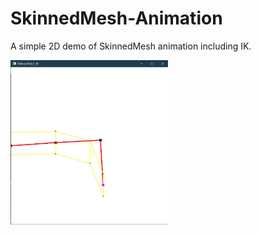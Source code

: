 # SkinnedMesh-Animation
A simple 2D demo of SkinnedMesh animation including IK.

<img src="screenshot.jpg" width="50%">
